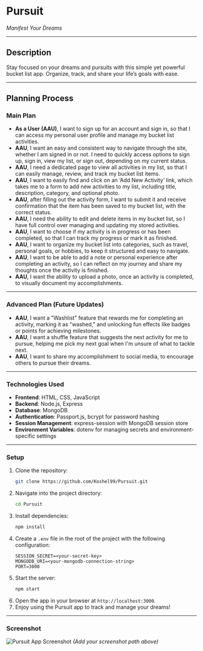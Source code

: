# Pursuit  
*Manifest Your Dreams*  

---

## Description  
Stay focused on your dreams and pursuits with this simple yet powerful bucket list app. Organize, track, and share your life’s goals with ease.  

---

## Planning Process

### Main Plan  

- **As a User (AAU)**, I want to sign up for an account and sign in, so that I can access my personal user profile and manage my bucket list activities.  
- **AAU**, I want an easy and consistent way to navigate through the site, whether I am signed in or not. I need to quickly access options to sign up, sign in, view my list, or sign out, depending on my current status.  
- **AAU**, I need a dedicated page to view all activities in my list, so that I can easily manage, review, and track my bucket list items.  
- **AAU**, I want to easily find and click on an ‘Add New Activity’ link, which takes me to a form to add new activities to my list, including title, description, category, and optional photo.  
- **AAU**, after filling out the activity form, I want to submit it and receive confirmation that the item has been saved to my bucket list, with the correct status.  
- **AAU**, I need the ability to edit and delete items in my bucket list, so I have full control over managing and updating my stored activities.  
- **AAU**, I want to choose if my activity is in progress or has been completed, so that I can track my progress or mark it as finished.  
- **AAU**, I want to organize my bucket list into categories, such as travel, personal goals, or hobbies, to keep it structured and easy to navigate.  
- **AAU**, I want to be able to add a note or personal experience after completing an activity, so I can reflect on my journey and share my thoughts once the activity is finished.  
- **AAU**, I want the ability to upload a photo, once an activity is completed, to visually document my accomplishments.  

---

### Advanced Plan (Future Updates)  

- **AAU**, I want a "Washlist" feature that rewards me for completing an activity, marking it as "washed," and unlocking fun effects like badges or points for achieving milestones.  
- **AAU**, I want a shuffle feature that suggests the next activity for me to pursue, helping me pick my next goal when I'm unsure of what to tackle next.  
- **AAU**, I want to share my accomplishment to social media, to encourage others to pursue their dreams.  

---

### Technologies Used  

- **Frontend**: HTML, CSS, JavaScript  
- **Backend**: Node.js, Express  
- **Database**: MongoDB  
- **Authentication**: Passport.js, bcrypt for password hashing  
- **Session Management**: express-session with MongoDB session store  
- **Environment Variables**: dotenv for managing secrets and environment-specific settings  

---

### Setup  

1. Clone the repository:
    ```bash
    git clone https://github.com/Koshel99/Pursuit.git
    ```
2. Navigate into the project directory:
    ```bash
    cd Pursuit
    ```
3. Install dependencies:
    ```bash
    npm install
    ```
4. Create a `.env` file in the root of the project with the following configuration:
    ```
    SESSION_SECRET=<your-secret-key>
    MONGODB_URI=<your-mongodb-connection-string>
    PORT=3000
    ```
5. Start the server:
    ```bash
    npm start
    ```
6. Open the app in your browser at `http://localhost:3000`.  
7. Enjoy using the Pursuit app to track and manage your dreams!  

---

### Screenshot  
![Pursuit App Screenshot]('/screenshot.png')
*(Add your screenshot path above)*
